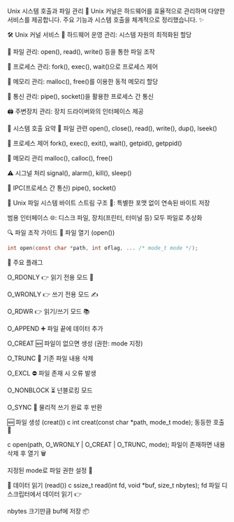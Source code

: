 
Unix 시스템 호출과 파일 관리 🐧
Unix 커널은 하드웨어를 효율적으로 관리하며 다양한 서비스를 제공합니다.
주요 기능과 시스템 호출을 체계적으로 정리했습니다. ✨

🛠️ Unix 커널 서비스
🔧 하드웨어 운영 관리: 시스템 자원의 최적화된 할당

📂 파일 관리: open(), read(), write() 등을 통한 파일 조작

🔄 프로세스 관리: fork(), exec(), wait()으로 프로세스 제어

🧠 메모리 관리: malloc(), free()를 이용한 동적 메모리 할당

📡 통신 관리: pipe(), socket()을 활용한 프로세스 간 통신

🖨️ 주변장치 관리: 장치 드라이버와의 인터페이스 제공

📜 시스템 호출 요약
📄 파일 관련
open(), close(), read(), write(), dup(), lseek()

🏃 프로세스 제어
fork(), exec(), exit(), wait(), getpid(), getppid()

🧠 메모리 관리
malloc(), calloc(), free()

⚠️ 시그널 처리
signal(), alarm(), kill(), sleep()

📨 IPC(프로세스 간 통신)
pipe(), socket()

📁 Unix 파일 시스템
바이트 스트림 구조 🔄: 특별한 포맷 없이 연속된 바이트 저장

범용 인터페이스 🌐: 디스크 파일, 장치(프린터, 터미널 등) 모두 파일로 추상화

🔍 파일 조작 가이드
📂 파일 열기 (open())
```c
int open(const char *path, int oflag, ... /* mode_t mode */);
```
🔧 주요 플래그

O_RDONLY 👉 읽기 전용 모드 📖

O_WRONLY 👉 쓰기 전용 모드 ✍️

O_RDWR 👉 읽기/쓰기 모드 📚

O_APPEND ➕ 파일 끝에 데이터 추가

O_CREAT 🆕 파일이 없으면 생성 (권한: mode 지정)

O_TRUNC 🧹 기존 파일 내용 삭제

O_EXCL ⛔ 파일 존재 시 오류 발생

O_NONBLOCK ⏳ 넌블로킹 모드

O_SYNC 💾 물리적 쓰기 완료 후 반환

🆕 파일 생성 (creat())
c
int creat(const char *path, mode_t mode);
동등한 호출 🔄

c
open(path, O_WRONLY | O_CREAT | O_TRUNC, mode);
파일이 존재하면 내용 삭제 후 열기 🗑️

지정된 mode로 파일 권한 설정 🔐

📖 데이터 읽기 (read())
c
ssize_t read(int fd, void *buf, size_t nbytes);
fd 파일 디스크립터에서 데이터 읽기 👉

nbytes 크기만큼 buf에 저장 📦
